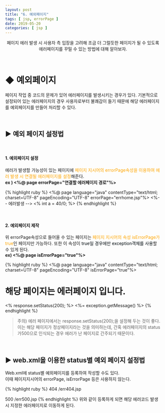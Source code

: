 ```yaml
---
layout: post
title: "6. 예외페이지"
tags: [ jsp, errorPage ]
date: 2019-05-20
categories: [ jsp ]
---
```


<p align="center">
    페이지 에러 발생 시 사용자 측 입장을 고려해 조금 더 그럴듯한 페이지가 될 수 있도록 에러페이지를 꾸밀 수 있는 방법에 대해 알아보자.
</p><br/>

# ◆ 예외페이지
페이지 작업 중 코드의 문제가 있어 에러페이지를 발생시키는 경우가 있다. 기본적으로 설정되어 있는 에러페이지의 경우 사용자로부터 불쾌감이 들기 때문에 해당 에러페이지를 예외페이지를 만들어 처리할 수 있다.

<br/>

## ▶ 예외 페이지 설정법
<br/>

#### 1. 예외페이지 설정
에러가 발생할 가능성이 있는 페이지에 <font color="orange">페이지 지시어의 errorPage속성을 이용하여 에러 발생 시 연결될 에러페이지를 설정</font>해준다.<br/>
<b>ex ) <%@ page errorPage="연결할 에러페이지 경로"%></b>

{% highlight ruby %}
<%@ page language="java" contentType="text/html; charset=UTF-8"
    pageEncoding="UTF-8" errorPage="errhome.jsp"%>
<%-- 에러발생 -->
<% int a = 40/0; %> 
{% endhighlight %}

<br/>

#### 2. 예외페이지 제작
위 errorPage속성으로 들어올 수 있는 페이지는 <font color="orange">페이지 지시어의 속성 isErrorPage가 true</font>인 페이지만 가능하다. 또한 이 속성이 <font color="ornage">true일 경우에만 exception객체를 사용</font>할 수 있게 된다.<br/>
<b>ex) <%@ page isErrorPage="true"%></b>

{% highlight ruby %}
<%@ page language="java" contentType="text/html; charset=UTF-8"
    pageEncoding="UTF-8" isErrorPage="true"%>

<h1> 해당 페이지는 에러페이지 입니다.</h1>
<% response.setStatus(200); %>
<%= exception.getMessage() %>
{% endhighlight %}


> 주의) 에러 페이지에서는 response.setStatus(200);을 설정해 두는 것이 좋다. 이는 해당 페이지가 정상페이지라는 것을 의미하는데, 간혹 에러페이지의 status가500으로 인식되는 경우 에러가 난 페이지로 간주되기 때문이다.

<br/>

## ▶ web.xml을 이용한 status별 예외 페이지 설정법
Web.xml에 status별 예외페이지를 등록하여 작성할 수도 있다.<br/>
이때 페이지지시어의 errorPage, isErrorPage 등은 사용하지 않는다.

{% highlight ruby %}
<error-page>
  	<error-code>404</error-code>
  	<location>/err404.jsp</location>
  </error-page>
  
  <error-page>
  	<error-code>500</error-code>
  	<location>/err500.jsp</location>
</error-page>
{% endhighlight %}
위와 같이 등록하게 되면 해당 에러코드 발생 시 지정한 에러페이지로 이동하게 된다.








<br/>